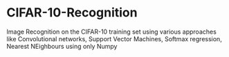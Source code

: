 # CIFAR-10-Recognition
Image Recognition on the CIFAR-10 training set using various approaches like Convolutional networks, Support Vector Machines, Softmax regression, Nearest NEighbours using only Numpy
